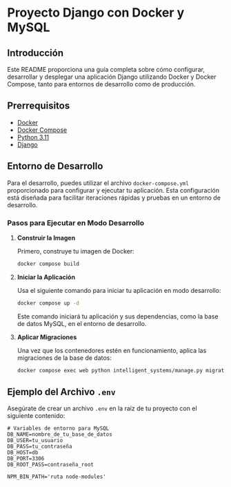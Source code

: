 # Proyecto Django con Docker y MySQL

## Introducción

Este README proporciona una guía completa sobre cómo configurar, desarrollar y desplegar una aplicación Django utilizando Docker y Docker Compose, tanto para entornos de desarrollo como de producción.

## Prerrequisitos

- [Docker](https://www.docker.com/products/docker-desktop)
- [Docker Compose](https://docs.docker.com/compose/install/)
- [Python 3.11](https://www.python.org/downloads/release/python-3110/)
- [Django](https://www.djangoproject.com/)

## Entorno de Desarrollo

Para el desarrollo, puedes utilizar el archivo `docker-compose.yml` proporcionado para configurar y ejecutar tu aplicación. Esta configuración está diseñada para facilitar iteraciones rápidas y pruebas en un entorno de desarrollo.

### Pasos para Ejecutar en Modo Desarrollo

1. **Construir la Imagen**

   Primero, construye tu imagen de Docker:

   ```bash
   docker compose build
   ```

2. **Iniciar la Aplicación**

   Usa el siguiente comando para iniciar tu aplicación en modo desarrollo:

   ```bash
   docker compose up -d
   ```

   Este comando iniciará tu aplicación y sus dependencias, como la base de datos MySQL, en el entorno de desarrollo.

3. **Aplicar Migraciones**

   Una vez que los contenedores estén en funcionamiento, aplica las migraciones de la base de datos:

   ```bash
   docker compose exec web python intelligent_systems/manage.py migrate
   ```

## Ejemplo del Archivo `.env`

Asegúrate de crear un archivo `.env` en la raíz de tu proyecto con el siguiente contenido:

```env
# Variables de entorno para MySQL
DB_NAME=nombre_de_tu_base_de_datos
DB_USER=tu_usuario
DB_PASS=tu_contraseña
DB_HOST=db
DB_PORT=3306
DB_ROOT_PASS=contraseña_root

NPM_BIN_PATH='ruta node-modules'
```